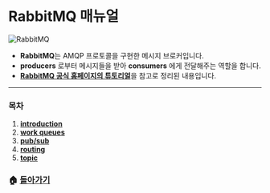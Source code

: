 # RabbitMQ 매뉴얼

![RabbitMQ](https://blogfiles.pstatic.net/MjAxODA5MTFfMjE4/MDAxNTM2NjQ2NDE4NDY4.NZZl0OeDAjlIZxVKVinYvGHMWBEQd8ldAuBh14Ieeo0g.QEVZExemlx_CIfIH36pOZtGydl5GzxFEPoO3Mb11Mscg.PNG.3457soso/1280px-RabbitMQ_logo.png)

- **RabbitMQ**는 AMQP 프로토콜을 구현한 메시지 브로커입니다. 
- **producers** 로부터 메시지들을 받아 **consumers** 에게 전달해주는 역할을 합니다.
- [**RabbitMQ 공식 홈페이지의 튜토리얼**](https://www.rabbitmq.com/getstarted.html)을 참고로 정리된 내용입니다.
  

___

### 목차

1. [**introduction**](https://github.com/3457soso/TIL/blob/master/Back_RabbitMQ/01_Introduction.md)
2. [**work queues**](https://github.com/3457soso/TIL/blob/master/Back_RabbitMQ/02_Work_Queues.md)
3. [**pub/sub**](https://github.com/3457soso/TIL/blob/master/Back_RabbitMQ/03_Pub_Sub.md)
4. [**routing**](https://github.com/3457soso/TIL/blob/master/Back_RabbitMQ/05_Topic.md)
5. [**topic**](https://github.com/3457soso/TIL/blob/master/Back_RabbitMQ/05_Topic.md)


### :house: [**돌아가기**](https://github.com/3457soso/TIL)
